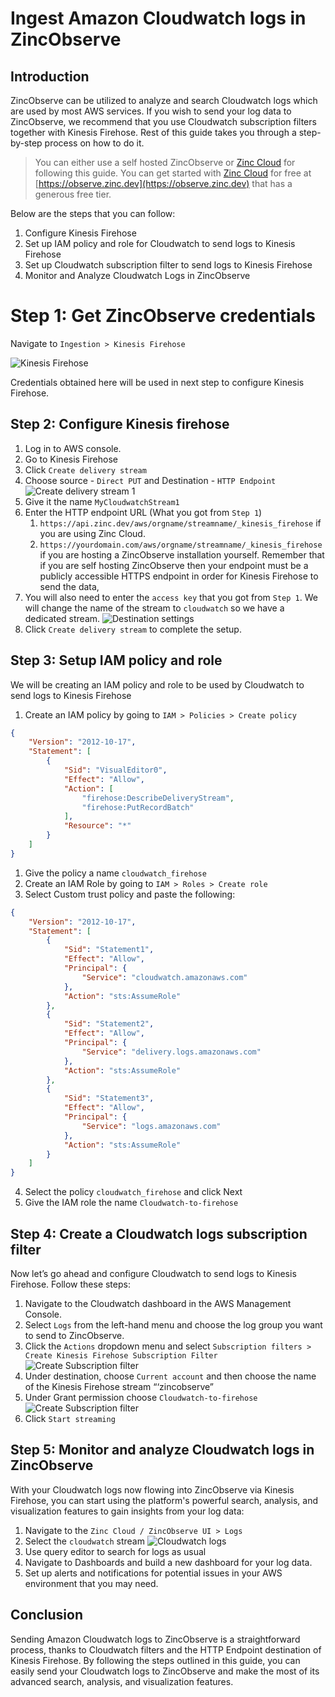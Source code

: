 # Ingest Amazon Cloudwatch logs in ZincObserve

## Introduction

ZincObserve can be utilized to analyze and search Cloudwatch logs which are used by most AWS services. If you wish to send your log data to ZincObserve, we recommend that you use Cloudwatch subscription filters together with Kinesis Firehose. Rest of this guide takes you through a step-by-step process on how to do it.

> You can either use a self hosted ZincObserve or [Zinc Cloud](https://observe.zinc.dev) for following this guide. You can get started with [Zinc Cloud](https://observe.zinc.dev) for free at [https://observe.zinc.dev](https://observe.zinc.dev) that has a generous free tier.

Below are the steps that you can follow:

1. Configure Kinesis Firehose
1. Set up IAM policy and role for Cloudwatch to send logs to Kinesis Firehose
1. Set up Cloudwatch subscription filter to send logs to Kinesis Firehose
1. Monitor and Analyze Cloudwatch Logs in ZincObserve

# Step 1: Get ZincObserve credentials

Navigate to `Ingestion > Kinesis Firehose`

![Kinesis Firehose](./images/cloudwatch_firehose/firehose_credentials.webp)

Credentials obtained here will be used in next step to configure Kinesis Firehose.

## Step 2: Configure Kinesis firehose

1. Log in to AWS console.
1. Go to Kinesis Firehose
1. Click `Create delivery stream`
1. Choose source - `Direct PUT` and Destination - `HTTP Endpoint`
![Create delivery stream 1](./images/cloudwatch_firehose/create_delivery_stream_1.webp)
1. Give it the name `MyCloudwatchStream1`
1. Enter the HTTP endpoint URL (What you got from `Step 1`)
    1. `https://api.zinc.dev/aws/orgname/streamname/_kinesis_firehose` if you are using Zinc Cloud.
    1. `https://yourdomain.com/aws/orgname/streamname/_kinesis_firehose` if you are hosting a ZincObserve installation yourself. Remember that if you are self hosting ZincObserve then your endpoint must be a publicly accessible HTTPS endpoint in order for Kinesis Firehose to send the data, 
1. You will also need to enter the `access key` that you got from `Step 1`. We will change the name of the stream to `cloudwatch` so we have a dedicated stream.
![Destination settings](./images/cloudwatch_firehose/destination_settings.webp)
1. Click `Create delivery stream` to complete the setup.

## Step 3: Setup IAM policy and role

We will be creating an IAM policy and role to be used by Cloudwatch to send logs to Kinesis Firehose

1. Create an IAM policy by going to `IAM > Policies > Create policy`

```json linenums="1"
{
    "Version": "2012-10-17",
    "Statement": [
        {
            "Sid": "VisualEditor0",
            "Effect": "Allow",
            "Action": [
                "firehose:DescribeDeliveryStream",
                "firehose:PutRecordBatch"
            ],
            "Resource": "*"
        }
    ]
}
```


1. Give the policy a name `cloudwatch_firehose`
2. Create an IAM Role by going to `IAM > Roles > Create role`
3. Select Custom trust policy and paste the following:

```json linenums="1"
{
    "Version": "2012-10-17",
    "Statement": [
        {
            "Sid": "Statement1",
            "Effect": "Allow",
            "Principal": {
                "Service": "cloudwatch.amazonaws.com"
            },
            "Action": "sts:AssumeRole"
        },
        {
            "Sid": "Statement2",
            "Effect": "Allow",
            "Principal": {
                "Service": "delivery.logs.amazonaws.com"
            },
            "Action": "sts:AssumeRole"
        },
        {
            "Sid": "Statement3",
            "Effect": "Allow",
            "Principal": {
                "Service": "logs.amazonaws.com"
            },
            "Action": "sts:AssumeRole"
        }
    ]
}
```

4. Select the policy `cloudwatch_firehose` and click Next
5. Give the IAM role the name `Cloudwatch-to-firehose`

## Step 4: Create a Cloudwatch logs subscription filter

Now let’s go ahead and configure Cloudwatch to send logs to Kinesis Firehose. Follow these steps:

1. Navigate to the Cloudwatch dashboard in the AWS Management Console.
1. Select `Logs` from the left-hand menu and choose the log group you want to send to ZincObserve.
1. Click the `Actions` dropdown menu and select `Subscription filters > Create Kinesis Firehose Subscription Filter`
![Create Subscription filter](./images/cloudwatch_firehose/cloudwatch_filter_1.webp)
1. Under destination, choose `Current account` and then choose the name of the Kinesis Firehose stream “‘zincobserve”
1. Under Grant permission choose `Cloudwatch-to-firehose`
![Create Subscription filter](./images/cloudwatch_firehose/cloudwatch_filter_2.webp)
1. Click `Start streaming`

## Step 5: Monitor and analyze Cloudwatch logs in ZincObserve

With your Cloudwatch logs now flowing into ZincObserve via Kinesis Firehose, you can start using the platform's powerful search, analysis, and visualization features to gain insights from your log data:

1. Navigate to the `Zinc Cloud / ZincObserve UI > Logs`
1. Select the `cloudwatch` stream
![Cloudwatch logs](./images/cloudwatch_firehose/logs.webp)
1. Use query editor to search for logs as usual
1. Navigate to Dashboards and build a new dashboard for your log data.
1. Set up alerts and notifications for potential issues in your AWS environment that you may need.

## Conclusion

Sending Amazon Cloudwatch logs to ZincObserve is a straightforward process, thanks to Cloudwatch filters and the HTTP Endpoint destination of Kinesis Firehose. By following the steps outlined in this guide, you can easily send your Cloudwatch logs to ZincObserve and make the most of its advanced search, analysis, and visualization features.



